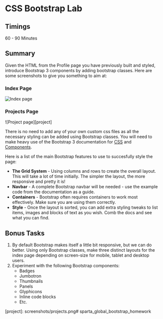 # CSS Bootstrap Lab

## Timings

60 - 90 Minutes

## Summary

Given the HTML from the Profile page you have previously built and styled, introduce Bootstrap 3 components by adding bootstrap classes. Here are some screenshots to give you something to aim at:

### Index Page
![Index page][index]

### Projects Page
![Project page][project]

There is no need to add any of your own custom css files as all the necessary styling can be added using Bootstrap classes. You will need to make heavy use of the Bootstrap 3 documentation for [CSS](http://getbootstrap.com/docs/3.3/css/) and [Components](http://getbootstrap.com/docs/3.3/components/).

Here is a list of the main Bootstrap features to use to succesfully style the page:

 - **The Grid System** - Using columns and rows to create the overall layout. This will take a lot of time initially. The simpler the layout, the more responsive and pretty it is!
 - **Navbar** - A complete Bootstrap navbar will be needed - use the example code from the documentation as a guide.
 - **Containers** - Bootstrap often requires containers to work most effectively. Make sure you are using them correctly.
 - **Style** - Once the layout is sorted, you can add extra styling tweaks to list items, images and blocks of text as you wish. Comb the docs and see what you can find.

## Bonus Tasks

 1. By default Bootstrap makes itself a little bit responsive, but we can do better. Using only Bootstrap classes, make three distinct layouts for the index page depending on screen-size for mobile, tablet and desktop users. 
 2. Experiment with the following Bootstrap components:
 	- Badges
 	- Jumbotron
 	- Thumbnails
 	- Panels
 	- Glyphicons
 	- Inline code blocks
 	- Etc.

[index]: screenshots/index.png

[project]: screenshots/projects.png# sparta_global_bootstrap_homework
